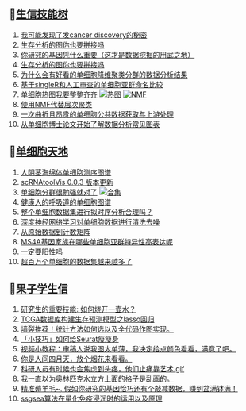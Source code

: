 ## 📝[生信技能树](https://github.com/ixxmu/mp_duty/issues?q=label%3A%E7%94%9F%E4%BF%A1%E6%8A%80%E8%83%BD%E6%A0%91+is%3Aclosed)
<!-- 1issueTable -->

1. [我可能发现了发cancer discovery的秘密](https://github.com/ixxmu/mp_duty/issues/2604) 
2. [生存分析的图你也要拼接吗](https://github.com/ixxmu/mp_duty/issues/2596) 
3. [你研究的基因凭什么重要（这才是数据挖掘的用武之地）](https://github.com/ixxmu/mp_duty/issues/2592) 
4. [生存分析的图你也要拼接吗](https://github.com/ixxmu/mp_duty/issues/2591) 
5. [为什么会有好看的单细胞降维聚类分群的数据分析结果](https://github.com/ixxmu/mp_duty/issues/2572) 
6. [基于singleR和人工审查的单细胞亚群命名比较](https://github.com/ixxmu/mp_duty/issues/2567) 
7. [单细胞热图我要整整齐齐](https://github.com/ixxmu/mp_duty/issues/2566) [![热图](https://img.shields.io/github/labels/ixxmu/mp_duty/热图)](https://github.com/ixxmu/mp_duty/labels/热图) [![NMF](https://img.shields.io/github/labels/ixxmu/mp_duty/NMF)](https://github.com/ixxmu/mp_duty/labels/NMF)
8. [使用NMF代替层次聚类](https://github.com/ixxmu/mp_duty/issues/2565) 
9. [一次曲折且昂贵的单细胞公共数据获取与上游处理](https://github.com/ixxmu/mp_duty/issues/2564) 
10. [从单细胞博士论文开始了解数据分析常见图表](https://github.com/ixxmu/mp_duty/issues/2543) 
<!-- 1issueTable -->
## 📝[单细胞天地](https://github.com/ixxmu/mp_duty/issues?q=label%3A%E5%8D%95%E7%BB%86%E8%83%9E%E5%A4%A9%E5%9C%B0+is%3Aclosed)
<!-- 2issueTable -->

1. [人阴茎海绵体单细胞测序图谱](https://github.com/ixxmu/mp_duty/issues/2590) 
2. [scRNAtoolVis 0.0.3 版本更新](https://github.com/ixxmu/mp_duty/issues/2559) 
3. [单细胞分群很勉强就对了](https://github.com/ixxmu/mp_duty/issues/2531) [![合集](https://img.shields.io/github/labels/ixxmu/mp_duty/合集)](https://github.com/ixxmu/mp_duty/labels/合集)
4. [健康人的呼吸道的单细胞图谱](https://github.com/ixxmu/mp_duty/issues/2502) 
5. [整个单细胞数据集进行拟时序分析合理吗？](https://github.com/ixxmu/mp_duty/issues/2501) 
6. [深度神经网络学习对单细胞数据进行清洗去噪](https://github.com/ixxmu/mp_duty/issues/2484) 
7. [从原始数据到计数矩阵](https://github.com/ixxmu/mp_duty/issues/2472) 
8. [MS4A基因家族在哪些单细胞亚群特异性高表达呢](https://github.com/ixxmu/mp_duty/issues/2462) 
9. [一定要阳性吗](https://github.com/ixxmu/mp_duty/issues/2353) 
10. [超百万个单细胞的数据集越来越多了](https://github.com/ixxmu/mp_duty/issues/2327) 
<!-- 2issueTable -->

## 📝[果子学生信](https://github.com/ixxmu/mp_duty/issues?q=label%3A%E6%9E%9C%E5%AD%90%E5%AD%A6%E7%94%9F%E4%BF%A1+is%3Aclosed)
<!-- 3issueTable -->

1. [研究生的重要技能: 如何烧开一壶水？](https://github.com/ixxmu/mp_duty/issues/2511) 
2. [TCGA数据库构建生存预测模型之lasso回归](https://github.com/ixxmu/mp_duty/issues/2473) 
3. [墙裂推荐！统计方法如何选以及全代码作图实现。](https://github.com/ixxmu/mp_duty/issues/2465) 
4. [「小技巧」如何给Seurat瘦瘦身](https://github.com/ixxmu/mp_duty/issues/2419) 
5. [视频小教程：审稿人说我图太单薄，我决定给点颜色看看，满意了吧。](https://github.com/ixxmu/mp_duty/issues/2350) 
6. [你是人间四月天，放个烟花来看看。](https://github.com/ixxmu/mp_duty/issues/2291) 
7. [科研人员有时候也会焦虑到头疼，他们止痛靠艺术.gif](https://github.com/ixxmu/mp_duty/issues/2290) 
8. [我一直以为奥林匹克水立方上面的格子是乱画的。](https://github.com/ixxmu/mp_duty/issues/2289) 
9. [精准薅羊毛~, 假如你研究的基因恰巧还有个敲减数据，赚到盆满钵满！](https://github.com/ixxmu/mp_duty/issues/2265) 
10. [ssgsea算法在量化免疫浸润时的运用以及原理](https://github.com/ixxmu/mp_duty/issues/2264) 
<!-- 3issueTable -->
